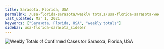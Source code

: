 ```yaml
---
title: Sarasota, Florida, USA
permalink: /usa-florida-sarasota/weekly_totals/usa-florida-sarasota-weekly_totals.html
last_updated: Mar 1, 2021
keywords: ["Sarasota, Florida, USA", "weekly totals"]
sidebar: usa-florida-sarasota_sidebar
---
```


![Weekly Totals of Confirmed Cases for Sarasota, Florida, USA](/covid_tracker/images/graphs/usa-florida-sarasota-weekly_totals_graph.png)
